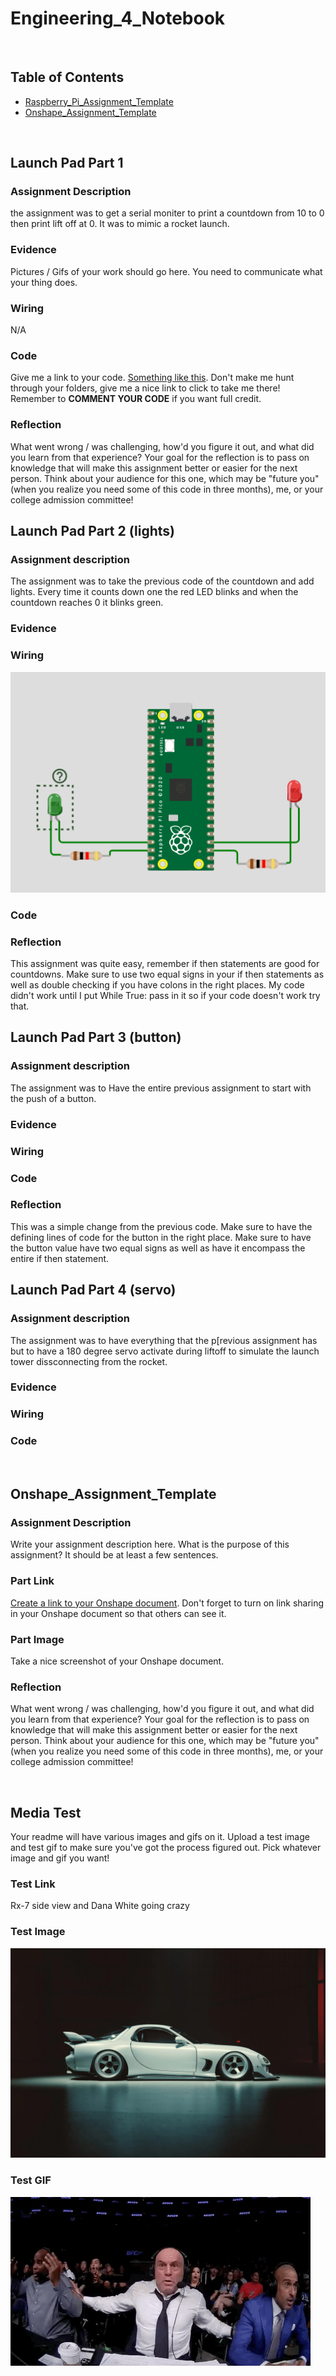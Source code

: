 # Engineering_4_Notebook

&nbsp;

## Table of Contents
* [Raspberry_Pi_Assignment_Template](#raspberry_pi_assignment_template)
* [Onshape_Assignment_Template](#onshape_assignment_template)

&nbsp;

## Launch Pad Part 1

### Assignment Description

the assignment was to get a serial moniter to print a countdown from 10 to 0 then print lift off at 0. It was to mimic a rocket launch.

### Evidence 

Pictures / Gifs of your work should go here. You need to communicate what your thing does. 

### Wiring

N/A

### Code
Give me a link to your code. [Something like this](https://github.com/millerm22/Engineering_4_Notebook/blob/main/Raspberry_Pi/hello_world.py). Don't make me hunt through your folders, give me a nice link to click to take me there! Remember to **COMMENT YOUR CODE** if you want full credit. 

### Reflection

What went wrong / was challenging, how'd you figure it out, and what did you learn from that experience? Your goal for the reflection is to pass on knowledge that will make this assignment better or easier for the next person. Think about your audience for this one, which may be "future you" (when you realize you need some of this code in three months), me, or your college admission committee!

## Launch Pad Part 2 (lights)

### Assignment description

The assignment was to take the previous code of the countdown and add lights. Every time it counts down one the red LED blinks and when the countdown reaches 0 it blinks green.

### Evidence

### Wiring 

![wiring for countdownLED](images/CountdownLED.PNG)  

### Code

### Reflection

This assignment was quite easy, remember if then statements are good for countdowns. Make sure to use two equal signs in your if then statements as well as double checking if you have colons in the right places. My code didn't work until I put While True: pass in it so if your code doesn't work try that.

## Launch Pad Part 3 (button)

### Assignment description

The assignment was to Have the entire previous assignment to start with the push of a button.

### Evidence

### Wiring

### Code

### Reflection

This was a simple change from the previous code. Make sure to have the defining lines of code for the button in the right place. Make sure to have the button value have two equal signs as well as have it encompass the entire if then statement.

## Launch Pad Part 4 (servo)

### Assignment description

The assignment was to have everything that the p[revious assignment has but to have a 180 degree servo activate during liftoff to simulate the launch tower dissconnecting from the rocket.

### Evidence

### Wiring

### Code
&nbsp;

## Onshape_Assignment_Template

### Assignment Description

Write your assignment description here. What is the purpose of this assignment? It should be at least a few sentences.

### Part Link 

[Create a link to your Onshape document](https://cvilleschools.onshape.com/documents/003e413cee57f7ccccaa15c2/w/ea71050bb283bf3bf088c96c/e/c85ae532263d3b551e1795d0?renderMode=0&uiState=62d9b9d7883c4f335ec42021). Don't forget to turn on link sharing in your Onshape document so that others can see it. 

### Part Image

Take a nice screenshot of your Onshape document. 

### Reflection

What went wrong / was challenging, how'd you figure it out, and what did you learn from that experience? Your goal for the reflection is to pass on knowledge that will make this assignment better or easier for the next person. Think about your audience for this one, which may be "future you" (when you realize you need some of this code in three months), me, or your college admission committee!

&nbsp;

## Media Test

Your readme will have various images and gifs on it. Upload a test image and test gif to make sure you've got the process figured out. Pick whatever image and gif you want!

### Test Link
Rx-7 side view and Dana White going crazy
### Test Image
![RX-7-side-view](images/RX7_Yes_View10_16-copy-scaled.webp)  
### Test GIF
![Dana-White](images/giphy.gif)  
